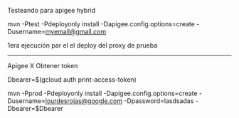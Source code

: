 Testeando para apigee hybrid

mvn -Ptest  -Pdeployonly install -Dapigee.config.options=create  -Dusername=myemail@gmail.com

1era ejecución par el el deploy del proxy de prueba

----------
Apigee X
Obtener token

Dbearer=$(gcloud auth print-access-token)

mvn -Pprod -Pdeployonly install -Dapigee.config.options=create -Dusername=lourdesrojas@google.com -Dpassword=lasdsadas -Dbearer=$Dbearer




